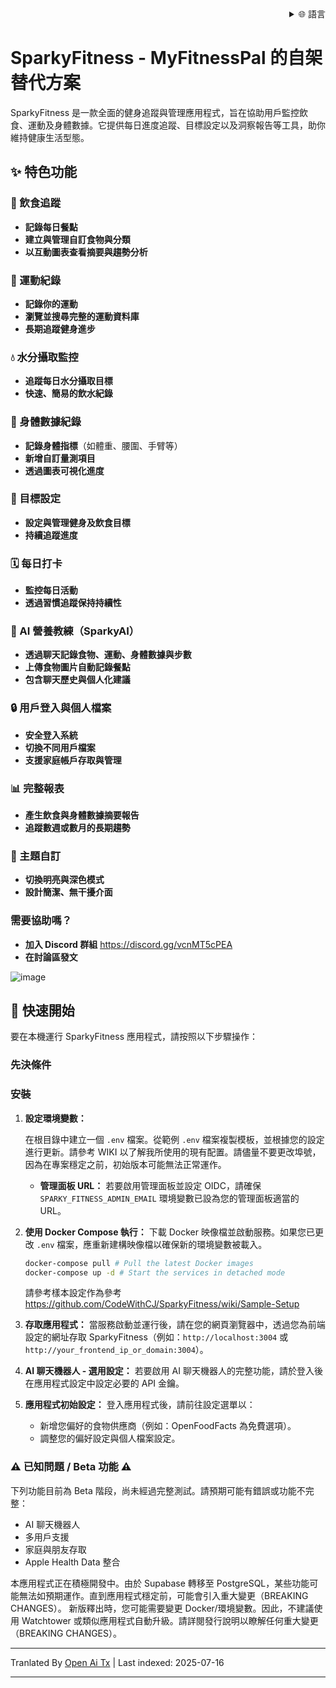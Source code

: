 <div align="right">
  <details>
    <summary >🌐 語言</summary>
    <div>
      <div align="right">
        <p><a href="https://openaitx.github.io/view.html?user=CodeWithCJ&project=SparkyFitness&lang=en">English</a></p>
        <p><a href="https://openaitx.github.io/view.html?user=CodeWithCJ&project=SparkyFitness&lang=zh-CN">簡體中文</a></p>
        <p><a href="https://openaitx.github.io/view.html?user=CodeWithCJ&project=SparkyFitness&lang=zh-TW">繁體中文</a></p>
        <p><a href="https://openaitx.github.io/view.html?user=CodeWithCJ&project=SparkyFitness&lang=ja">日本語</a></p>
        <p><a href="https://openaitx.github.io/view.html?user=CodeWithCJ&project=SparkyFitness&lang=ko">한국어</a></p>
        <p><a href="https://openaitx.github.io/view.html?user=CodeWithCJ&project=SparkyFitness&lang=hi">हिन्दी</a></p>
        <p><a href="https://openaitx.github.io/view.html?user=CodeWithCJ&project=SparkyFitness&lang=th">ไทย</a></p>
        <p><a href="https://openaitx.github.io/view.html?user=CodeWithCJ&project=SparkyFitness&lang=fr">Français</a></p>
        <p><a href="https://openaitx.github.io/view.html?user=CodeWithCJ&project=SparkyFitness&lang=de">Deutsch</a></p>
        <p><a href="https://openaitx.github.io/view.html?user=CodeWithCJ&project=SparkyFitness&lang=es">Español</a></p>
        <p><a href="https://openaitx.github.io/view.html?user=CodeWithCJ&project=SparkyFitness&lang=it">Itapano</a></p>
        <p><a href="https://openaitx.github.io/view.html?user=CodeWithCJ&project=SparkyFitness&lang=ru">Русский</a></p>
        <p><a href="https://openaitx.github.io/view.html?user=CodeWithCJ&project=SparkyFitness&lang=pt">Português</a></p>
        <p><a href="https://openaitx.github.io/view.html?user=CodeWithCJ&project=SparkyFitness&lang=nl">Nederlands</a></p>
        <p><a href="https://openaitx.github.io/view.html?user=CodeWithCJ&project=SparkyFitness&lang=pl">Polski</a></p>
        <p><a href="https://openaitx.github.io/view.html?user=CodeWithCJ&project=SparkyFitness&lang=ar">العربية</a></p>
        <p><a href="https://openaitx.github.io/view.html?user=CodeWithCJ&project=SparkyFitness&lang=fa">فارسی</a></p>
        <p><a href="https://openaitx.github.io/view.html?user=CodeWithCJ&project=SparkyFitness&lang=tr">Türkçe</a></p>
        <p><a href="https://openaitx.github.io/view.html?user=CodeWithCJ&project=SparkyFitness&lang=vi">Tiếng Việt</a></p>
        <p><a href="https://openaitx.github.io/view.html?user=CodeWithCJ&project=SparkyFitness&lang=id">Bahasa Indonesia</a></p>
      </div>
    </div>
  </details>
</div>

# SparkyFitness - MyFitnessPal 的自架替代方案

SparkyFitness 是一款全面的健身追蹤與管理應用程式，旨在協助用戶監控飲食、運動及身體數據。它提供每日進度追蹤、目標設定以及洞察報告等工具，助你維持健康生活型態。

 
## ✨ 特色功能

### 🍎 飲食追蹤

* **記錄每日餐點**
* **建立與管理自訂食物與分類**
* **以互動圖表查看摘要與趨勢分析**

### 💪 運動紀錄

* **記錄你的運動**
* **瀏覽並搜尋完整的運動資料庫**
* **長期追蹤健身進步**

### 💧 水分攝取監控

* **追蹤每日水分攝取目標**
* **快速、簡易的飲水紀錄**

### 📏 身體數據紀錄

* **記錄身體指標**（如體重、腰圍、手臂等）
* **新增自訂量測項目**
* **透過圖表可視化進度**

### 🎯 目標設定

* **設定與管理健身及飲食目標**
* **持續追蹤進度**

### 🗓️ 每日打卡

* **監控每日活動**
* **透過習慣追蹤保持持續性**

### 🤖 AI 營養教練（SparkyAI）

* **透過聊天記錄食物、運動、身體數據與步數**
* **上傳食物圖片自動記錄餐點**
* **包含聊天歷史與個人化建議**

### 🔒 用戶登入與個人檔案

* **安全登入系統**
* **切換不同用戶檔案**
* **支援家庭帳戶存取與管理**

### 📊 完整報表

* **產生飲食與身體數據摘要報告**
* **追蹤數週或數月的長期趨勢**

### 🎨 主題自訂

* **切換明亮與深色模式**
* **設計簡潔、無干擾介面**

### 需要協助嗎？
* **加入 Discord 群組**
  https://discord.gg/vcnMT5cPEA
* **在討論區發文**


![image](https://github.com/user-attachments/assets/ccc7f34e-a663-405f-a4d4-a9888c3197bc)

## 🚀 快速開始

要在本機運行 SparkyFitness 應用程式，請按照以下步驟操作：

### 先決條件

### 安裝

1.  **設定環境變數：**

    在根目錄中建立一個 `.env` 檔案。從範例 `.env` 檔案複製模板，並根據您的設定進行更新。請參考 WIKI 以了解我所使用的現有配置。請儘量不要更改埠號，因為在專案穩定之前，初始版本可能無法正常運作。

    *   **管理面板 URL：** 若要啟用管理面板並設定 OIDC，請確保 `SPARKY_FITNESS_ADMIN_EMAIL` 環境變數已設為您的管理面板適當的 URL。
    

2.  **使用 Docker Compose 執行：**
    下載 Docker 映像檔並啟動服務。如果您已更改 `.env` 檔案，應重新建構映像檔以確保新的環境變數被載入。


    ```sh
    docker-compose pull # Pull the latest Docker images
    docker-compose up -d # Start the services in detached mode
    ```
    請參考樣本設定作為參考
    https://github.com/CodeWithCJ/SparkyFitness/wiki/Sample-Setup

3.  **存取應用程式：**
    當服務啟動並運行後，請在您的網頁瀏覽器中，透過您為前端設定的網址存取 SparkyFitness（例如：`http://localhost:3004` 或 `http://your_frontend_ip_or_domain:3004`）。

4.  **AI 聊天機器人 - 選用設定：**
    若要啟用 AI 聊天機器人的完整功能，請於登入後在應用程式設定中設定必要的 API 金鑰。
  
5.  **應用程式初始設定：**
    登入應用程式後，請前往設定選單以：
    *   新增您偏好的食物供應商（例如：OpenFoodFacts 為免費選項）。
    *   調整您的偏好設定與個人檔案設定。

### ⚠️ 已知問題 / Beta 功能 ⚠️

下列功能目前為 Beta 階段，尚未經過完整測試。請預期可能有錯誤或功能不完整：

*   AI 聊天機器人
*   多用戶支援
*   家庭與朋友存取
*   Apple Health Data 整合

本應用程式正在積極開發中。由於 Supabase 轉移至 PostgreSQL，某些功能可能無法如預期運作。直到應用程式穩定前，可能會引入重大變更（BREAKING CHANGES）。
新版釋出時，您可能需要變更 Docker/環境變數。因此，不建議使用 Watchtower 或類似應用程式自動升級。請詳閱發行說明以瞭解任何重大變更（BREAKING CHANGES）。




---

Tranlated By [Open Ai Tx](https://github.com/OpenAiTx/OpenAiTx) | Last indexed: 2025-07-16

---